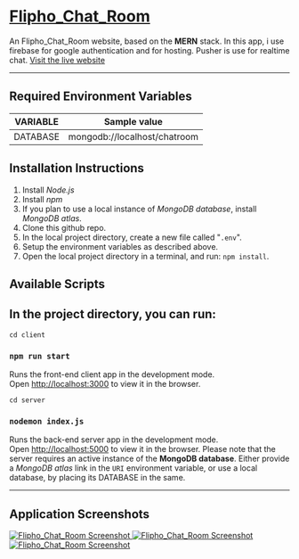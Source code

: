 # [**Flipho_Chat_Room**](https://chatapp-e2bfc.web.app/)

An Flipho_Chat_Room website, based on the **MERN** stack. In this app, i use firebase for google authentication and for hosting. Pusher is use for realtime chat.
[Visit&nbsp;the&nbsp;live&nbsp;website](https://chatapp-e2bfc.web.app/)


---

## Required Environment Variables

VARIABLE | Sample value
---- | ---
DATABASE  | mongodb://localhost/chatroom


## Installation Instructions

1. Install *Node.js*
2. Install *npm*
3. If you plan to use a local instance of *MongoDB database*, install *MongoDB atlas*.
4. Clone this github repo.
5. In the local project directory, create a new file called "`.env`".
6. Setup the environment variables as described above.
7. Open the local project directory in a terminal, and run: `npm install`.


## Available Scripts

In the project directory, you can run:
---
```cd client```
### `npm run start`

Runs the front-end client app in the development mode.<br>
Open [http://localhost:3000](http://localhost:3000) to view it in the browser.

```cd server```
### `nodemon index.js`

Runs the back-end server app in the development mode.<br>
Open [http://localhost:5000](http://localhost:8000) to view it in the browser. Please note that the server requires an active instance of the **MongoDB database**. Either provide a *MongoDB atlas* link in the `URI` environment variable, or use a local database, by placing its DATABASE in the same.

---

## Application Screenshots

<a href="https://chatapp-e2bfc.web.app/" target="_blank">
	<img src="./assets/flipho1.png" alt="Flipho_Chat_Room Screenshot" />
	<img src="./assets/flipho2.png" alt="Flipho_Chat_Room Screenshot" />
	<img src="./assets/flipho3.png" alt="Flipho_Chat_Room Screenshot" />
	
</a>